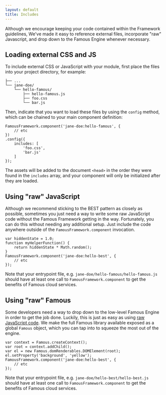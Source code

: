 ```yaml
---
layout: default
title: Includes
---
```


Although we encourage keeping your code contained within the Framework guidelines, We've made it easy to reference external files, incorporate "raw" Javascript, and drop down to the Famous Engine whenever necessary. 

## Loading external CSS and JS

To include external CSS or JavaScript with your module, first place the files into your project directory, for example:

    ├── ...
    └── jane-doe/
        └── hello-famous/
            ├── hello-famous.js
            ├── foo.css
            └── bar.js

Then, indicate that you want to load these files by using the `config` method, which can be chained to your main component definition:

    FamousFramework.component('jane-doe:hello-famous', {
        // etc
    })
    .config({
        includes: [
            'foo.css',
            'bar.js'
        ]
    });

The assets will be added to the document `<head>` in the order they were found in the `includes` array, and your component will only be initialized after they are loaded.

## Using "raw" JavaScript

Although we recommend sticking to the BEST pattern as closely as possible, sometimes you just need a way to write some raw JavaScript code without the Famous Framework getting in the way. Fortunately, you can do this without needing any additional setup. Just include the code anywhere outside of the `FamousFramework.component` invocation.

    var hiddenState = 1.0;
    function myHelperFunction() {
        return hiddenState * Math.random();
    }
    FamousFramework.component('jane-doe:hello-best', {
        // etc
    });

Note that your entrypoint file, e.g. `jane-doe/hello-famous/hello-famous.js` should have at least one call to `FamousFramework.component` to get the benefits of Famous cloud services.

## Using "raw" Famous

Some developers need a way to drop down to the low-level Famous Engine in order to get the job done. Luckily, this is just as easy as using [raw JavaScript code](raw-code.md). We make the full Famous library available exposed as a global `Famous` object, which you can tap into to squeeze the most out of the engine.

    var context = Famous.createContext();
    var root = context.addChild();
    var el = new Famous.domRenderables.DOMElement(root);
    el.setProperty('background', 'yellow');
    FamousFramework.component('jane-doe:hello-best', {
        // etc
    });

Note that your entrypoint file, e.g. `jane-doe/hello-best/hello-best.js` should have at least one call to `FamousFramework.component` to get the benefits of Famous cloud services.